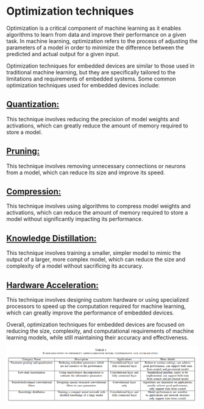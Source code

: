 # Optimization techniques

Optimization is a critical component of machine learning as it enables algorithms to learn from data and improve their performance on a given task. In machine learning, optimization refers to the process of adjusting the parameters of a model in order to minimize the difference between the predicted and actual output for a given input.

Optimization techniques for embedded devices are similar to those used in traditional machine learning, but they are specifically tailored to the limitations and requirements of embedded systems. Some common optimization techniques used for embedded devices include:

## [Quantization:](page7.md)

This technique involves reducing the precision of model weights and activations, which can greatly reduce the amount of memory required to store a model.

## [Pruning:](page6.md)

This technique involves removing unnecessary connections or neurons from a model, which can reduce its size and improve its speed.

## [Compression:](page9.md)

This technique involves using algorithms to compress model weights and activations, which can reduce the amount of memory required to store a model without significantly impacting its performance.

## [Knowledge Distillation:](page8.md)

This technique involves training a smaller, simpler model to mimic the output of a larger, more complex model, which can reduce the size and complexity of a model without sacrificing its accuracy.

## [Hardware Acceleration:](page10.md)

This technique involves designing custom hardware or using specialized processors to speed up the computation required for machine learning, which can greatly improve the performance of embedded devices.

Overall, optimization techniques for embedded devices are focused on reducing the size, complexity, and computational requirements of machine learning models, while still maintaining their accuracy and effectiveness.

![comparision](images/summary_opt_techniques.png)
